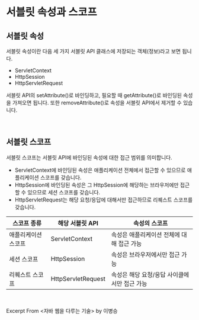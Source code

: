 # 서블릿 속성과 스코프

## 서블릿 속성 

서블릿 속성이란 다음 세 가지 서블릿 API 클래스에 저장되는 객체(정보)라고 보면 됩니다.

- ServletContext
- HttpSession
- HttpServletRequest

서블릿 API의 setAttribute()로 바인딩하고, 필요할 때 getAttribute()로 바인딩된 속성을 가져오면 됩니다. 또한 removeAttribute()로 속성을 서블릿 API에서 제거할 수 있습니다.

&nbsp;

## 서블릿 스코프

서블릿 스코프는 서블릿 API에 바인딩된 속성에 대한 접근 범위를 의미합니다.

- ServletContext에 바인딩된 속성은 애플리케이션 전체에서 접근할 수 있으므로 애플리케이션 스코프를 갖습니다. 
- HttpSession에 바인딩된 속성은 그 HttpSession에 해당하는 브라우저에만 접근할 수 있으므로 세션 스코프를 갖습니다.
- HttpServletRequest는 해당 요청/응답에 대해서만 접근하므로 리퀘스트 스코프를 갖습니다.

| 스코프 종류 | 해당  서블릿 API | 속성의 스코프 |
| --- | --- | --- |
| 애플리케이션 스코프 | ServletContext | 속성은 애플리케이션 전체에 대해 접근 가능 |
| 세션 스코프 | HttpSession | 속성은 브라우저에서만 접근 가능 |
| 리퀘스트 스코프 | HttpServletRequest | 속성은 해당 요청/응답 사이클에서만 접근 가능 |

&nbsp;

Excerpt From <자바 웹을 다루는 기술> by 이병승
